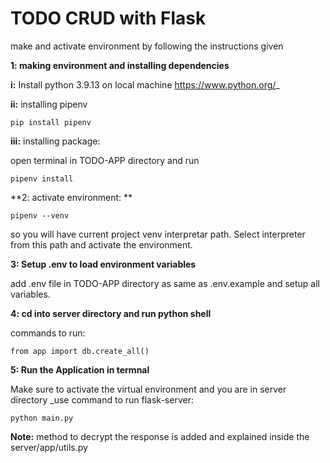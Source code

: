 # TODO CRUD with Flask

make and activate environment by following the instructions given

**1: making environment and installing dependencies**

**i:** Install python 3.9.13 on local machine https://www.python.org/_

**ii:** installing pipenv

```
pip install pipenv
```

**iii:** installing package:

open terminal in TODO-APP directory and run
```
pipenv install
``` 

**2: activate environment: **
```
pipenv --venv 
```
so you will have current project venv interpretar path. Select interpreter from this path and activate the environment.

**3: Setup .env to load environment variables**

add .env file in TODO-APP directory as same as .env.example and setup all variables.

**4: cd into server directory and run python shell**

commands to run:
```
from app import db.create_all()
```

**5: Run the Application in termnal**

Make sure to activate the virtual environment and you are in server directory
_​use command to run flask-server:
```
python main.py
```

**Note:**
method to decrypt the response is added and explained inside the server/app/utils.py
